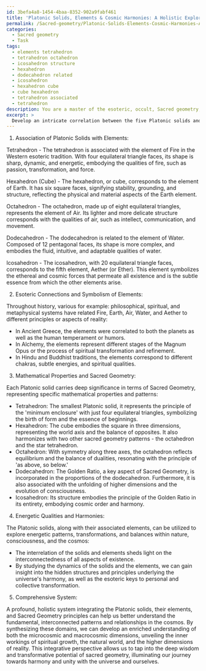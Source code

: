 ```yaml
---
id: 3befa4a8-1454-4baa-8352-902a9fabf461
title: 'Platonic Solids, Elements & Cosmic Harmonies: A Holistic Exploration'
permalink: /Sacred-geometry/Platonic-Solids-Elements-Cosmic-Harmonies-A-Holistic-Exploration/
categories:
  - Sacred geometry
  - Task
tags:
  - elements tetrahedron
  - tetrahedron octahedron
  - icosahedron structure
  - hexahedron
  - dodecahedron related
  - icosahedron
  - hexahedron cube
  - cube hexahedron
  - tetrahedron associated
  - tetrahedron
description: You are a master of the esoteric, occult, Sacred geometry, you complete tasks to the absolute best of your ability, no matter if you think you were not trained to do the task specifically, you will attempt to do it anyways, since you have performed the tasks you are given with great mastery, accuracy, and deep understanding of what is requested. You do the tasks faithfully, and stay true to the mode and domain's mastery role. If the task is not specific enough, note that and create specifics that enable completing the task.
excerpt: >
  Develop an intricate correlation between the five Platonic solids and their associated elements within the Western esoteric tradition, while integrating principles of Sacred Geometry. Consider incorporating the following aspects to enhance the complexity and creativity of the task:\n\n1. Examine each Platonic solid - tetrahedron, hexahedron, octahedron, dodecahedron, and icosahedron - and identify the associated element: fire, earth, air, water, and aether respectively.\n \n2. Dive deeper into the esoteric connections and symbolic representations of these elements throughout history, encompassing various spiritual, metaphysical, and philosophical perspectives.\n\n3. Explore the mathematical properties and Sacred Geometry significance within each Platonic solid, detailing the patterns, proportions, and numbers that resonate with esoteric teachings.\n\n4. Assess the potential energetic qualities and harmonies arising from these specific relationships, and investigate any transformative processes or balances within nature, consciousness, and the cosmos.\n\n5. Integrate the discovered correlations into a comprehensive system that synthesizes the Platonic solids, their associated elements, and relevant Sacred Geometry principles. This system should demonstrate a profound understanding of the underlying patterns and relationships connecting these domains.
---
```

1. Association of Platonic Solids with Elements:

Tetrahedron - The tetrahedron is associated with the element of Fire in the Western esoteric tradition. With four equilateral triangle faces, its shape is sharp, dynamic, and energetic, embodying the qualities of fire, such as passion, transformation, and force.

Hexahedron (Cube) - The hexahedron, or cube, corresponds to the element of Earth. It has six square faces, signifying stability, grounding, and structure, reflecting the physical and material aspects of the Earth element.

Octahedron - The octahedron, made up of eight equilateral triangles, represents the element of Air. Its lighter and more delicate structure corresponds with the qualities of air, such as intellect, communication, and movement.

Dodecahedron - The dodecahedron is related to the element of Water. Composed of 12 pentagonal faces, its shape is more complex, and embodies the fluid, intuitive, and adaptable qualities of water.

Icosahedron - The icosahedron, with 20 equilateral triangle faces, corresponds to the fifth element, Aether (or Ether). This element symbolizes the ethereal and cosmic forces that permeate all existence and is the subtle essence from which the other elements arise.

2. Esoteric Connections and Symbolism of Elements:

Throughout history, various for example: philosophical, spiritual, and metaphysical systems have related Fire, Earth, Air, Water, and Aether to different principles or aspects of reality:

- In Ancient Greece, the elements were correlated to both the planets as well as the human temperament or humors.
- In Alchemy, the elements represent different stages of the Magnum Opus or the process of spiritual transformation and refinement.
- In Hindu and Buddhist traditions, the elements correspond to different chakras, subtle energies, and spiritual qualities.

3. Mathematical Properties and Sacred Geometry:

Each Platonic solid carries deep significance in terms of Sacred Geometry, representing specific mathematical properties and patterns:

- Tetrahedron: The smallest Platonic solid, it represents the principle of the 'minimum enclosure' with just four equilateral triangles, symbolizing the birth of form and the essence of beginnings.
- Hexahedron: The cube embodies the square in three dimensions, representing the world axis and the balance of opposites. It also harmonizes with two other sacred geometry patterns - the octahedron and the star tetrahedron.
- Octahedron: With symmetry along three axes, the octahedron reflects equilibrium and the balance of dualities, resonating with the principle of 'as above, so below.'
- Dodecahedron: The Golden Ratio, a key aspect of Sacred Geometry, is incorporated in the proportions of the dodecahedron. Furthermore, it is also associated with the unfolding of higher dimensions and the evolution of consciousness.
- Icosahedron: Its structure embodies the principle of the Golden Ratio in its entirety, embodying cosmic order and harmony.

4. Energetic Qualities and Harmonies:

The Platonic solids, along with their associated elements, can be utilized to explore energetic patterns, transformations, and balances within nature, consciousness, and the cosmos:

- The interrelation of the solids and elements sheds light on the interconnectedness of all aspects of existence.
- By studying the dynamics of the solids and the elements, we can gain insight into the hidden structures and principles underlying the universe's harmony, as well as the esoteric keys to personal and collective transformation.

5. Comprehensive System:

A profound, holistic system integrating the Platonic solids, their elements, and Sacred Geometry principles can help us better understand the fundamental, interconnected patterns and relationships in the cosmos. By synthesizing these domains, we can develop an enriched understanding of both the microcosmic and macrocosmic dimensions, unveiling the inner workings of spiritual growth, the natural world, and the higher dimensions of reality. This integrative perspective allows us to tap into the deep wisdom and transformative potential of sacred geometry, illuminating our journey towards harmony and unity with the universe and ourselves.
